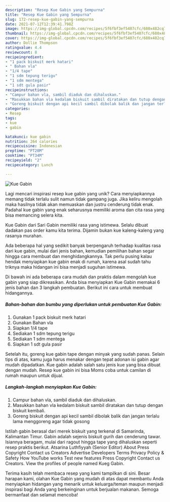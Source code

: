 ```yaml
---
description: "Resep Kue Gabin yang Sempurna"
title: "Resep Kue Gabin yang Sempurna"
slug: 172-resep-kue-gabin-yang-sempurna
date: 2021-07-12T12:39:41.798Z
image: https://img-global.cpcdn.com/recipes/5f6fbf3ef5407cfc/680x482cq70/kue-gabin-foto-resep-utama.jpg
thumbnail: https://img-global.cpcdn.com/recipes/5f6fbf3ef5407cfc/680x482cq70/kue-gabin-foto-resep-utama.jpg
cover: https://img-global.cpcdn.com/recipes/5f6fbf3ef5407cfc/680x482cq70/kue-gabin-foto-resep-utama.jpg
author: Dollie Thompson
ratingvalue: 4.4
reviewcount: 8
recipeingredient:
- "1 pack biskuit merk hatari"
- " Bahan vla"
- "1/4 tape"
- "1 sdm tepung terigu"
- "1 sdm mentega"
- "1 sdt gula pasir"
recipeinstructions:
- "Campur bahan vla, sambil diaduk dan dihaluskan."
- "Masukkan bahan vla kedalam biskuit sambil diratakan dan tutup dengan biskuit kembali."
- "Goreng biskuit dengan api kecil sambil dibolak balik dan jangan terlalu lama menggoreng agar tidak gosong"
categories:
- Resep
tags:
- kue
- gabin

katakunci: kue gabin 
nutrition: 264 calories
recipecuisine: Indonesian
preptime: "PT20M"
cooktime: "PT34M"
recipeyield: "2"
recipecategory: Lunch

---
```



![Kue Gabin](https://img-global.cpcdn.com/recipes/5f6fbf3ef5407cfc/680x482cq70/kue-gabin-foto-resep-utama.jpg)

Lagi mencari inspirasi resep kue gabin yang unik? Cara menyiapkannya memang tidak terlalu sulit namun tidak gampang juga. Jika keliru mengolah maka hasilnya tidak akan memuaskan dan justru cenderung tidak enak. Padahal kue gabin yang enak seharusnya memiliki aroma dan cita rasa yang bisa memancing selera kita.

Kue Gabin dari Sari Gabin memiliki rasa yang istimewa. Selalu dibuat dadakan pas order kamu kita terima. Dijamin bukan kue kaleng-kaleng yang rasanya murahan.

Ada beberapa hal yang sedikit banyak berpengaruh terhadap kualitas rasa dari kue gabin, mulai dari jenis bahan, kemudian pemilihan bahan segar hingga cara membuat dan menghidangkannya. Tak perlu pusing kalau hendak menyiapkan kue gabin enak di rumah, karena asal sudah tahu triknya maka hidangan ini bisa menjadi suguhan istimewa.


Di bawah ini ada beberapa cara mudah dan praktis dalam mengolah kue gabin yang siap dikreasikan. Anda bisa menyiapkan Kue Gabin memakai 6 jenis bahan dan 3 langkah pembuatan. Berikut ini cara untuk membuat hidangannya.

<!--inarticleads1-->

##### Bahan-bahan dan bumbu yang diperlukan untuk pembuatan Kue Gabin:

1. Gunakan 1 pack biskuit merk hatari
1. Gunakan  Bahan vla
1. Siapkan 1/4 tape
1. Sediakan 1 sdm tepung terigu
1. Sediakan 1 sdm mentega
1. Siapkan 1 sdt gula pasir


Setelah itu, goreng kue gabin tape dengan minyak yang sudah panas. Selain tips di atas, kamu juga harus menakar dengan tepat adonan isi gabin agar mudah dipadatkan. Kue gabin adalah salah satu jenis kue yang bisa dibuat dengan mudah. Resep kue gabin ini bisa Moms coba untuk camilan di rumah maupun untuk dijual. 

<!--inarticleads2-->

##### Langkah-langkah menyiapkan Kue Gabin:

1. Campur bahan vla, sambil diaduk dan dihaluskan.
1. Masukkan bahan vla kedalam biskuit sambil diratakan dan tutup dengan biskuit kembali.
1. Goreng biskuit dengan api kecil sambil dibolak balik dan jangan terlalu lama menggoreng agar tidak gosong


Istilah gabin berasal dari merek biskuit yang terkenal di Samarinda, Kalimantan Timur. Gabin adalah sejenis biskuit gurih dan cenderung tawar. Isiannya beragam, mulai dari ragout hingga tape yang dihaluskan seperti resep praktis berikut. Atsarina Luthfiyyah (Senior Editor) About Press Copyright Contact us Creators Advertise Developers Terms Privacy Policy &amp; Safety How YouTube works Test new features Press Copyright Contact us Creators. View the profiles of people named Kueg Gabin. 

Terima kasih telah membaca resep yang kami tampilkan di sini. Besar harapan kami, olahan Kue Gabin yang mudah di atas dapat membantu Anda menyiapkan hidangan yang menarik untuk keluarga/teman maupun menjadi inspirasi bagi Anda yang berkeinginan untuk berjualan makanan. Semoga bermanfaat dan selamat mencoba!

